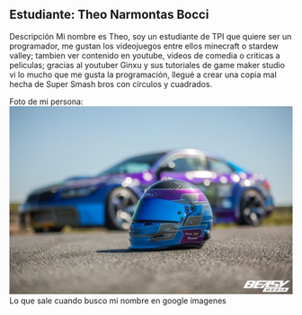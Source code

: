 ## Estudiante: Theo Narmontas Bocci

Descripción
Mi nombre es Theo, soy un estudiante de TPI que quiere ser un programador, me gustan los videojuegos entre ellos minecraft o stardew valley; tambien ver contenido en youtube, videos de comedia o criticas a peliculas; gracias al youtuber Ginxu y sus tutoriales de game maker studio vi lo mucho que me gusta la programación, llegué a crear una copia mal hecha de Super Smash bros con círculos y cuadrados.

Foto de mi persona:
![d](https://github.com/algo1unsam/presentaciontp0-TheoTheNarmon/blob/main/FackcGLVsAIYDYv.jpg)
Lo que sale cuando busco mi nombre en google imagenes
